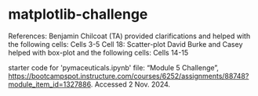# matplotlib-challenge

References:
    Benjamin Chilcoat (TA) provided clarifications and helped with the following cells:
        Cells 3-5
        Cell 18: Scatter-plot
    David Burke and Casey helped with box-plot and the following cells:
        Cells 14-15

starter code for 'pymaceuticals.ipynb' file:
    “Module 5 Challenge”, https://bootcampspot.instructure.com/courses/6252/assignments/88748?module_item_id=1327886. Accessed 2 Nov. 2024.
